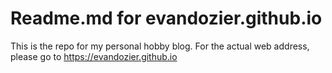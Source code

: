 # Readme.md for evandozier.github.io

This is the repo for my personal hobby blog. For the actual web address, please go to https://evandozier.github.io
